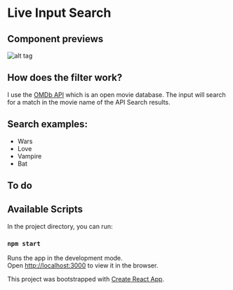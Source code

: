 # Live Input Search

## Component previews
![alt tag](public/screenshot_examples.png)

## How does the filter work?
I use the [OMDb API](http://www.omdbapi.com/) which is an open movie database.
The input will search for a match in the movie name of the API Search results.

## Search examples:
- Wars
- Love
- Vampire
- Bat

## To do


## Available Scripts

In the project directory, you can run:

### `npm start`

Runs the app in the development mode.\
Open [http://localhost:3000](http://localhost:3000) to view it in the browser.


This project was bootstrapped with [Create React App](https://github.com/facebook/create-react-app).

